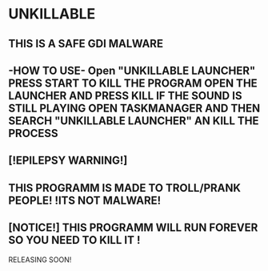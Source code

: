 # UNKILLABLE
THIS IS A SAFE GDI MALWARE 
------------------------
-HOW TO USE-
Open "UNKILLABLE LAUNCHER" PRESS START
TO KILL THE PROGRAM OPEN THE LAUNCHER AND PRESS KILL
IF THE SOUND IS STILL PLAYING OPEN TASKMANAGER AND THEN SEARCH "UNKILLABLE LAUNCHER"
AN KILL THE PROCESS
-----------------------
[!EPILEPSY WARNING!]
-----------------------
THIS PROGRAMM IS MADE TO TROLL/PRANK PEOPLE! 
!ITS NOT MALWARE!
-----------------------
[NOTICE!]
THIS PROGRAMM WILL RUN FOREVER SO YOU NEED TO KILL IT !
-----------------------
RELEASING SOON!
